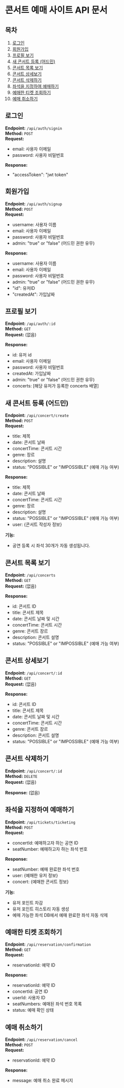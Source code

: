 # 콘서트 예매 사이트 API 문서

## 목차
1. [로그인](#로그인)
2. [회원가입](#회원가입)
3. [프로필 보기](#프로필-보기)
4. [새 콘서트 등록 (어드민)](#새-콘서트-등록-어드민)
5. [콘서트 목록 보기](#콘서트-목록-보기)
6. [콘서트 상세보기](#콘서트-상세보기)
7. [콘서트 삭제하기](#콘서트-삭제하기)
8. [좌석을 지정하여 예매하기](#좌석을-지정하여-예매하기)
9. [예매한 티켓 조회하기](#예매한-티켓-조회하기)
10. [예매 취소하기](#예매-취소하기)

## 로그인
**Endpoint:** `/api/auth/signin`  
**Method:** `POST`  
**Request:**  
- email: 사용자 이메일  
- password: 사용자 비밀번호  

**Response:**  
- "accessToken": "jwt token"

## 회원가입
**Endpoint:** `/api/auth/signup`  
**Method:** `POST`  
**Request:**  
- username: 사용자 이름  
- email: 사용자 이메일  
- password: 사용자 비밀번호  
- admin: "true" or "false" (어드민 권한 유무)

**Response:**  
- username: 사용자 이름  
- email: 사용자 이메일  
- password: 사용자 비밀번호  
- admin: "true" or "false" (어드민 권한 유무)
- "id": 유저ID
- "createdAt": 가입날짜

## 프로필 보기
**Endpoint:** `/api/auth/:id`  
**Method:** `GET`  
**Request:** (없음)  

**Response:**  
- id: 유저 id  
- email: 사용자 이메일  
- password: 사용자 비밀번호  
- createdAt: 가입날짜  
- admin: "true" or "false" (어드민 권한 유무)  
- concerts: [해당 유저가 등록한 concerts 배열]

## 새 콘서트 등록 (어드민)
**Endpoint:** `/api/concert/create`  
**Method:** `POST`  
**Request:**  
- title: 제목  
- date: 콘서트 날짜  
- concertTime: 콘서트 시간  
- genre: 장르  
- description: 설명  
- status: "POSSIBLE" or "IMPOSSIBLE" (예매 가능 여부)

**Response:**  
- title: 제목  
- date: 콘서트 날짜  
- concertTime: 콘서트 시간  
- genre: 장르  
- description: 설명  
- status: "POSSIBLE" or "IMPOSSIBLE" (예매 가능 여부)  
- user: {콘서트 작성자 정보}

**기능:**  
- 공연 등록 시 좌석 30개가 자동 생성됩니다.

## 콘서트 목록 보기
**Endpoint:** `/api/concerts`  
**Method:** `GET`  
**Request:** (없음)  

**Response:**  
- id: 콘서트 ID  
- title: 콘서트 제목  
- date: 콘서트 날짜 및 시간  
- concertTime: 콘서트 시간  
- genre: 콘서트 장르  
- description: 콘서트 설명  
- status: "POSSIBLE" or "IMPOSSIBLE" (예매 가능 여부)

## 콘서트 상세보기
**Endpoint:** `/api/concert/:id`  
**Method:** `GET`  
**Request:** (없음)  

**Response:**  
- id: 콘서트 ID  
- title: 콘서트 제목  
- date: 콘서트 날짜 및 시간  
- concertTime: 콘서트 시간  
- genre: 콘서트 장르  
- description: 콘서트 설명  
- status: "POSSIBLE" or "IMPOSSIBLE" (예매 가능 여부)

## 콘서트 삭제하기
**Endpoint:** `/api/concert/:id`  
**Method:** `DELETE`  
**Request:** (없음)  

**Response:** (없음)

## 좌석을 지정하여 예매하기
**Endpoint:** `/api/tickets/ticketing`  
**Method:** `POST`  
**Request:**  
- concertId: 예매하고자 하는 공연 ID    
- seatNumber: 예매하고자 하는 좌석 번호  

**Response:**  
- seatNumber: 예매 완료한 좌석 번호  
- user: {예매한 유저 정보}  
- concert: {예매한 콘서트 정보}

**기능:**  
- 유저 포인트 차감  
- 유저 포인트 히스토리 자동 생성  
- 예매 가능한 좌석 DB에서 예매 완료한 좌석 자동 삭제

## 예매한 티켓 조회하기
**Endpoint:** `/api/reservation/confirmation`  
**Method:** `GET`  
**Request:**  
- reservationId: 예약 ID  

**Response:**  
- reservationId: 예약 ID  
- concertId: 공연 ID  
- userId: 사용자 ID  
- seatNumbers: 예매된 좌석 번호 목록  
- status: 예매 확인 상태  

## 예매 취소하기
**Endpoint:** `/api/reservation/cancel`  
**Method:** `POST`  
**Request:**  
- reservationId: 예약 ID  

**Response:**  
- message: 예매 취소 완료 메시지
